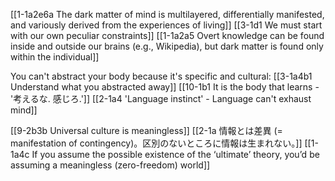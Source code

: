 [[1-1a2e6a The dark matter of mind is multilayered, differentially manifested, and variously derived from the experiences of living]]
[[3-1d1 We must start with our own peculiar constraints]]
[[1-1a2a5 Overt knowledge can be found inside and outside our brains (e.g., Wikipedia), but dark matter is found only within the individual]]

You can't abstract your body because it's specific and cultural:
	[[3-1a4b1 Understand what you abstracted away]]
		[[10-1b1 It is the body that learns - '考えるな. 感じろ.']]
			[[2-1a4 'Language instinct' - Language can't exhaust mind]]

[[9-2b3b Universal culture is meaningless]]
	[[2-1a 情報とは差異 (= manifestation of contingency)。区別のないところに情報は生まれない。]]
		[[1-1a4c If you assume the possible existence of the ‘ultimate’ theory, you’d be assuming a meaningless (zero-freedom) world]]
